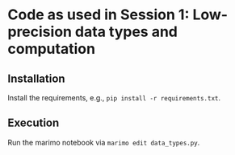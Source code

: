 # Code as used in Session 1: Low-precision data types and computation

## Installation

Install the requirements, e.g., `pip install -r requirements.txt`.

## Execution

Run the marimo notebook via `marimo edit data_types.py`.
